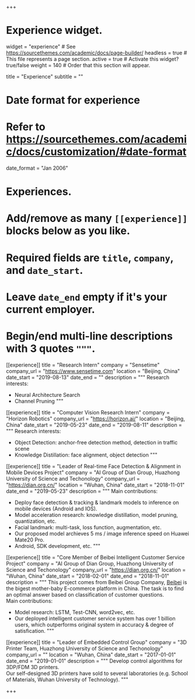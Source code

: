 +++
# Experience widget.
widget = "experience"  # See https://sourcethemes.com/academic/docs/page-builder/
headless = true  # This file represents a page section.
active = true  # Activate this widget? true/false
weight = 140  # Order that this section will appear.

title = "Experience"
subtitle = ""

# Date format for experience
#   Refer to https://sourcethemes.com/academic/docs/customization/#date-format
date_format = "Jan 2006"

# Experiences.
#   Add/remove as many `[[experience]]` blocks below as you like.
#   Required fields are `title`, `company`, and `date_start`.
#   Leave `date_end` empty if it's your current employer.
#   Begin/end multi-line descriptions with 3 quotes `"""`.
[[experience]]
  title = "Research Intern"
  company = "Sensetime"
  company_url = "https://www.sensetime.com"
  location = "Beijing, China"
  date_start = "2019-08-13"
  date_end = ""
  description = """
  Research interests:
  * Neural Architecture Search
  * Channel Pruning
  """

[[experience]]
  title = "Computer Vision Research Intern"
  company = "Horizon Robotics"
  company_url = "https://horizon.ai/"
  location = "Beijing, China"
  date_start = "2019-05-23"
  date_end = "2019-08-11"
  description = """
  Research interests:
  * Object Detection: anchor-free detection method, detection in traffic scene
  * Knowledge Distillation: face alignment, object detection
  """

[[experience]]
  title = "Leader of Real-time Face Detection & Alignment in Mobile Devices Project"
  company = "AI Group of Dian Group, Huazhong University of Science and Techonology"
  company_url = "https://dian.org.cn/"
  location = "Wuhan, China"
  date_start = "2018-11-01"
  date_end = "2019-05-23"
  description = """
  Main contributions:
  * Deploy face detection & tracking & landmark models to inference on mobile devices (Android and IOS).
  * Model acceleration research: knowledge distillation, model pruning, quantization, etc.
  * Facial landmark: multi-task, loss function, augmentation, etc.
  * Our proposed model archieves 5 ms / image inference speed on Huawei Mate20 Pro.
  * Android, SDK development, etc.
  """

[[experience]]
  title = "Core Member of Beibei Intelligent Customer Service Project"
  company = "AI Group of Dian Group, Huazhong University of Science and Techonology"
  company_url = "https://dian.org.cn/"
  location = "Wuhan, China"
  date_start = "2018-02-01"
  date_end = "2018-11-01"
  description = """
  This project comes from Beibei Group Company, [Beibei](https://www.beibei.com) is the bigest mother-baby E-commerce platform in China. The task is to find an optimal answer based on classification of customer questions.  
  Main contributions:
  * Model research: LSTM, Test-CNN, word2vec, etc.
  * Our deployed intelligent customer service system has over 1 billion users, which outperforms original system in accuracy & degree of satisfication.
  """

[[experience]]
  title = "Leader of Embedded Control Group"
  company = "3D Printer Team, Huazhong University of Science and Techonology"
  company_url = ""
  location = "Wuhan, China"
  date_start = "2017-01-01"
  date_end = "2019-01-01"
  description = """
  Develop control algorithms for 3DP/FDM 3D printers.   
  Our self-designed 3D printers have sold to several laboratories (e.g. School of Materials, Wuhan University of Technology).
  """


+++
